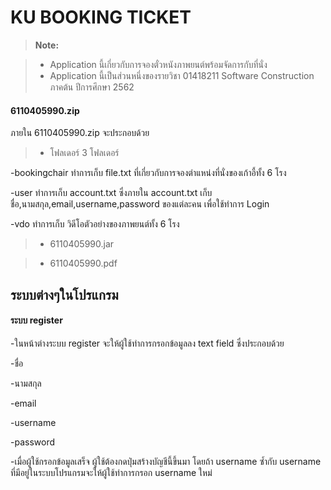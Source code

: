 # KU BOOKING TICKET #
> **Note:**

> - Application นี้เกี่ยวกับการจองตั๋วหนังภาพยนต์พร้อมจัดการกับที่นั่ง
> - Application นี้เป็นส่วนหนึ่งของรายวิชา 01418211 Software Construction ภาคต้น ปีการศึกษา 2562

#### <i class="icon-folder-open"></i> 6110405990.zip 

ภายใน 6110405990.zip จะประกอบด้วย 

> - โฟลเดอร์ 3 โฟลเดอร์

-bookingchair ทำการเก็บ file.txt ที่เกี่ยวกับการจองตำแหน่งที่นั่งของเก้าอี้ทั้ง 6 โรง

-user ทำการเก็บ account.txt ซึ่งภายใน account.txt เก็บ ชื่อ,นามสกุล,email,username,password ของแต่ละคน เพื่อใช้ทำการ Login

-vdo ทำการเก็บ วิดีโอตัวอย่างของภาพยนต์ทั้ง 6 โรง

> - 6110405990.jar

> - 6110405990.pdf

ระบบต่างๆในโปรแกรม
-------------
#### <i class="icon-pencil"></i> ระบบ register

-ในหน้าต่างระบบ register จะให้ผู้ใช้ทำการกรอกข้อมูลลง text field ซึ่งประกอบด้วย

-ชื่อ

-นามสกุล

-email

-username

-password

-เมื่อผู้ใช้กรอกข้อมูลเสร็จ ผู้ใช้ต้องกดปุ่มสร้างบัญชีนี้ขึ้นมา โดยถ้า username ซ้ำกับ username ที่มีอยู่ในระบบโปรแกรมจะให้ผู้ใช้ทำการกรอก username ใหม่